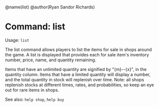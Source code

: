 @name(list)
@author(Ryan Sandor Richards)

# Command: list
Usage: `list`

The list command allows players to list the items for sale in shops around the
game. A list is displayed that provides each for sale item's inventory number,
price, name, and quantity remaining.

Items that have an unlimited quantity are signified by "{m}--{x}", in the quantity
column. Items that have a limited quantity will display a number, and the total
quantity in stock will replenish over time. Note: all shops replenish stocks at
different times, rates, and probabilities, so keep an eye out for rare items in
shops.

See also: `help shop`, `help buy`
